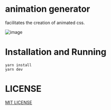 # animation generator

facilitates the creation of animated css.

![image](https://github.com/nanagami1369/animation-generator/assets/38910015/aebde185-bb1c-43bf-89f4-09b1f361b104)

# Installation and Running

```:bash
yarn install
yarn dev
```

# LICENSE
[MIT LICENSE](https://github.com/nanagami1369/animation-generator/edit/main/LISENCE)
